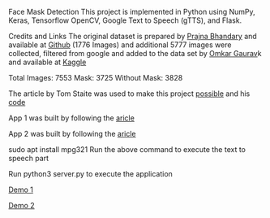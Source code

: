 Face Mask Detection
This project is implemented in Python using NumPy, Keras, Tensorflow OpenCV, Google Text to Speech (gTTS), and Flask.

Credits and Links
The original dataset is prepared by [Prajna Bhandary](https://www.linkedin.com/in/prajna-bhandary-0b03a416a/) and available at [Github](https://github.com/prajnasb/observations/tree/master/experiements/data) (1776 Images) and additional 5777 images were collected, filtered from google and added to the data set by [Omkar Gaurav](https://www.linkedin.com/in/omkar-gurav-/)k and available at [Kaggle](https://www.kaggle.com/omkargurav/face-mask-dataset)

Total Images: 7553
Mask: 3725
Without Mask: 3828

The article by Tom Staite was used to make this project [possible](https://medium.com/@tomstaite1/face-mask-detection-algorithm-using-convolutional-neural-network-ai-computer-vision-15f08988533e) and his [code](https://github.com/aieml/face-mask-detection-keras)

App 1 was built by following the [aricle](https://www.geeksforgeeks.org/deploying-a-tensorflow-2-1-cnn-model-on-the-web-with-flask/)

App 2 was built by following the [aricle](https://medium.datadriveninvestor.com/video-streaming-using-flask-and-opencv-c464bf8473d6)

sudo apt install mpg321
Run the above command to execute the text to speech part

Run python3 server.py
to execute the application

[Demo 1](https://www.youtube.com/watch?v=jqsjvASnQ10)

[Demo 2](https://www.youtube.com/watch?v=kH1EMLqGkCc)
